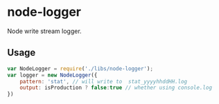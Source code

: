 # node-logger
Node write stream logger.

## Usage

```js
var NodeLogger = require('./libs/node-logger');
var logger = new NodeLogger({
    pattern: 'stat', // will write to  stat_yyyyhhddHH.log
    output: isProduction ? false:true // whether using console.log
})

```
